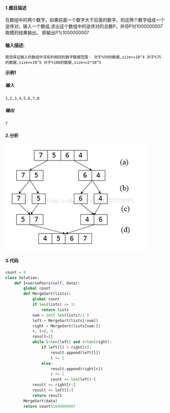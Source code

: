 #### 1.题目描述

在数组中的两个数字，如果前面一个数字大于后面的数字，则这两个数字组成一个逆序对。输入一个数组,求出这个数组中的逆序对的总数P。并将P对1000000007取模的结果输出。 即输出P%1000000007

#### 输入描述:

```
题目保证输入的数组中没有的相同的数字数据范围：	对于%50的数据,size<=10^4	对于%75的数据,size<=10^5	对于%100的数据,size<=2*10^5
```

**示例1**

##### 输入

```
1,2,3,4,5,6,7,0
```

##### 输出

```
7
```



#### 2.分析

![img](逆序对个数.assets/7491640_1525400721676_20170710223428592.jpg)



#### 3.代码



```python
count = 0
class Solution:
    def InversePairs(self, data):
        global count
        def MergeSort(lists):
            global count
            if len(lists) <= 1:
                return lists
            num = int( len(lists)/2 )
            left = MergeSort(lists[:num])
            right = MergeSort(lists[num:])
            r, l=0, 0
            result=[]
            while l<len(left) and r<len(right):
                if left[l] < right[r]:
                    result.append(left[l])
                    l += 1
                else:
                    result.append(right[r])
                    r += 1
                    count += len(left)-l
            result += right[r:]
            result += left[l:]
            return result
        MergeSort(data)
        return count%1000000007
```

